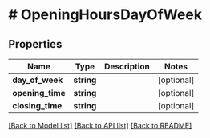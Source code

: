 # # OpeningHoursDayOfWeek

## Properties

Name | Type | Description | Notes
------------ | ------------- | ------------- | -------------
**day_of_week** | **string** |  | [optional]
**opening_time** | **string** |  | [optional]
**closing_time** | **string** |  | [optional]

[[Back to Model list]](../../README.md#models) [[Back to API list]](../../README.md#endpoints) [[Back to README]](../../README.md)
